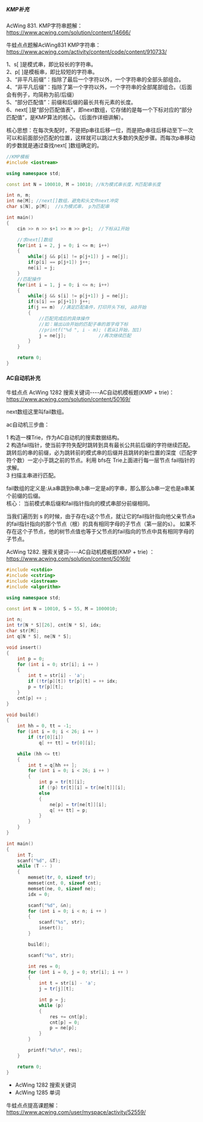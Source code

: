 
##### KMP补充

AcWing 831. KMP字符串题解：https://www.acwing.com/solution/content/14666/

牛蛙点点题解AcWing831 KMP字符串： https://www.acwing.com/activity/content/code/content/910733/


1、s[ ]是模式串，即比较长的字符串。     
2、p[ ]是模板串，即比较短的字符串。     
3、“非平凡前缀”：指除了最后一个字符以外，一个字符串的全部头部组合。     
4、“非平凡后缀”：指除了第一个字符以外，一个字符串的全部尾部组合。（后面会有例子，均简称为前/后缀）    
5、“部分匹配值”：前缀和后缀的最长共有元素的长度。    
6、next[ ]是“部分匹配值表”，即next数组，它存储的是每一个下标对应的“部分匹配值”，是KMP算法的核心。（后面作详细讲解）。    

核心思想：在每次失配时，不是把p串往后移一位，而是把p串往后移动至下一次可以和前面部分匹配的位置，这样就可以跳过大多数的失配步骤。而每次p串移动的步数就是通过查找next[ ]数组确定的。
     
```C++
//KMP模板
#include <iostream>

using namespace std;

const int N = 100010, M = 10010; //N为模式串长度，M匹配串长度

int n, m;
int ne[M]; //next[]数组，避免和头文件next冲突
char s[N], p[M];  //s为模式串， p为匹配串

int main()
{
    cin >> n >> s+1 >> m >> p+1;  //下标从1开始

    //求next[]数组
    for(int i = 2, j = 0; i <= m; i++)
    {
        while(j && p[i] != p[j+1]) j = ne[j];
        if(p[i] == p[j+1]) j++;
        ne[i] = j;
    }
    //匹配操作
    for(int i = 1, j = 0; i <= n; i++)
    {
        while(j && s[i] != p[j+1]) j = ne[j];
        if(s[i] == p[j+1]) j++;
        if(j == m)  //满足匹配条件，打印开头下标, 从0开始
        {
            //匹配完成后的具体操作
            //如：输出以0开始的匹配子串的首字母下标
            //printf("%d ", i - m); (若从1开始，加1)
            j = ne[j];            //再次继续匹配
        }
    }

    return 0;
}
```


#### AC自动机补充

牛蛙点点 AcWing 1282  搜索关键词----AC自动机模板题(KMP + trie)： https://www.acwing.com/solution/content/50169/

next数组这里叫fail数组。

ac自动机三步曲：

1 构造一棵Trie，作为AC自动机的搜索数据结构。          
2 构造fail指针，使当前字符失配时跳转到具有最长公共前后缀的字符继续匹配。跳转后的串的前缀，必为跳转前的模式串的后缀并且跳转的新位置的深度（匹配字符个数）一定小于跳之前的节点。利用 bfs在 Trie上面进行每一层节点 fail指针的求解。           
3 扫描主串进行匹配。     

fail数组的定义是:从a串跳到b串,b串一定是a的字串，那么那么b串一定也是a串某个前缀的后缀。       
核心： 当前模式串后缀和fail指针指向的模式串部分前缀相同。     

当我们遍历到 s 的时候，由于存在s这个节点，就让它的fail指针指向他父亲节点a的fail指针指向的那个节点（根）的具有相同字母的子节点（第一层的s）。
如果不存在这个子节点，他的树节点值也等于父节点的fail指向的节点中具有相同字母的子节点。

AcWing 1282. 搜索关键词----AC自动机模板题(KMP + trie) ： https://www.acwing.com/solution/content/50169/

```C++
#include <cstdio>
#include <cstring>
#include <iostream>
#include <algorithm>

using namespace std;

const int N = 10010, S = 55, M = 1000010;

int n;
int tr[N * S][26], cnt[N * S], idx;
char str[M];
int q[N * S], ne[N * S];

void insert()
{
    int p = 0;
    for (int i = 0; str[i]; i ++ )
    {
        int t = str[i] - 'a';
        if (!tr[p][t]) tr[p][t] = ++ idx;
        p = tr[p][t];
    }
    cnt[p] ++ ;
}

void build()
{
    int hh = 0, tt = -1;
    for (int i = 0; i < 26; i ++ )
        if (tr[0][i])
            q[ ++ tt] = tr[0][i];

    while (hh <= tt)
    {
        int t = q[hh ++ ];
        for (int i = 0; i < 26; i ++ )
        {
            int p = tr[t][i];
            if (!p) tr[t][i] = tr[ne[t]][i];
            else
            {
                ne[p] = tr[ne[t]][i];
                q[ ++ tt] = p;
            }
        }
    }
}

int main()
{
    int T;
    scanf("%d", &T);
    while (T -- )
    {
        memset(tr, 0, sizeof tr);
        memset(cnt, 0, sizeof cnt);
        memset(ne, 0, sizeof ne);
        idx = 0;

        scanf("%d", &n);
        for (int i = 0; i < n; i ++ )
        {
            scanf("%s", str);
            insert();
        }

        build();

        scanf("%s", str);

        int res = 0;
        for (int i = 0, j = 0; str[i]; i ++ )
        {
            int t = str[i] - 'a';
            j = tr[j][t];

            int p = j;
            while (p)
            {
                res += cnt[p];
                cnt[p] = 0;
                p = ne[p];
            }
        }

        printf("%d\n", res);
    }

    return 0;
}
```


- AcWing 1282 搜索关键词
- AcWing  1285 单词

牛蛙点点提高课题解：https://www.acwing.com/user/myspace/activity/52559/


